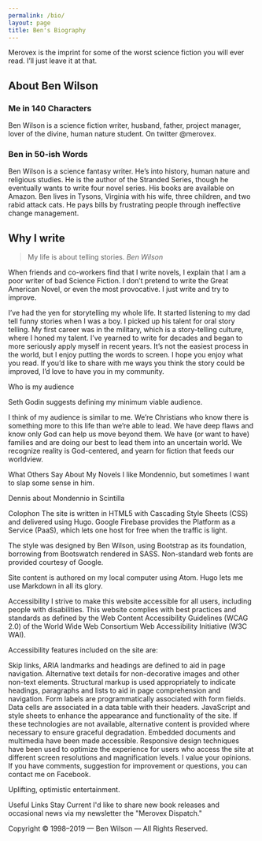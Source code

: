 ```yaml
---
permalink: /bio/
layout: page
title: Ben's Biography
---
```


Merovex is the imprint for some of the worst science fiction you will ever read. I’ll just leave it at that.

## About Ben Wilson

### Me in 140 Characters

Ben Wilson is a science fiction writer, husband, father, project manager, lover of the divine, human nature student. On twitter @merovex.

### Ben in 50-ish Words

Ben Wilson is a science fantasy writer. He’s into history, human nature and religious studies. He is the author of the Stranded Series, though he eventually wants to write four novel series. His books are available on Amazon. Ben lives in Tysons, Virginia with his wife, three children, and two rabid attack cats. He pays bills by frustrating people through ineffective change management.

## Why I write

> My life is about telling stories.
> <cite>Ben Wilson</cite>

When friends and co-workers find that I write novels, I explain that I am a poor writer of bad Science Fiction. I don’t pretend to write the Great American Novel, or even the most provocative. I just write and try to improve.

I’ve had the yen for storytelling my whole life. It started listening to my dad tell funny stories when I was a boy. I picked up his talent for oral story telling. My first career was in the military, which is a story-telling culture, where I honed my talent. I’ve yearned to write for decades and began to more seriously apply myself in recent years. It’s not the easiest process in the world, but I enjoy putting the words to screen. I hope you enjoy what you read. If you’d like to share with me ways you think the story could be improved, I’d love to have you in my community.

Who is my audience

Seth Godin suggests defining my minimum viable audience.

I think of my audience is similar to me. We’re Christians who know there is something more to this life than we’re able to lead. We have deep flaws and know only God can help us move beyond them. We have (or want to have) families and are doing our best to lead them into an uncertain world. We recognize reality is God-centered, and yearn for fiction that feeds our worldview.

What Others Say About My Novels
I like Mondennio, but sometimes I want to slap some sense in him.

Dennis about Mondennio in Scintilla

Colophon
The site is written in HTML5 with Cascading Style Sheets (CSS) and delivered using Hugo. Google Firebase provides the Platform as a Service (PaaS), which lets one host for free when the traffic is light.

The style was designed by Ben Wilson, using Bootstrap as its foundation, borrowing from Bootswatch rendered in SASS. Non-standard web fonts are provided courtesy of Google.

Site content is authored on my local computer using Atom. Hugo lets me use Markdown in all its glory.

Accessibility
I strive to make this website accessible for all users, including people with disabilities. This website complies with best practices and standards as defined by the Web Content Accessibility Guidelines (WCAG 2.0) of the World Wide Web Consortium Web Accessibility Initiative (W3C WAI).

Accessibility features included on the site are:

Skip links, ARIA landmarks and headings are defined to aid in page navigation.
Alternative text details for non-decorative images and other non-text elements.
Structural markup is used appropriately to indicate headings, paragraphs and lists to aid in page comprehension and navigation.
Form labels are programmatically associated with form fields.
Data cells are associated in a data table with their headers.
JavaScript and style sheets to enhance the appearance and functionality of the site. If these technologies are not available, alternative content is provided where necessary to ensure graceful degradation.
Embedded documents and multimedia have been made accessible.
Responsive design techniques have been used to optimize the experience for users who access the site at different screen resolutions and magnification levels.
I value your opinions. If you have comments, suggestion for improvement or questions, you can contact me on Facebook.


Uplifting, optimistic entertainment.

Useful Links
Stay Current
I'd like to share new book releases and occasional news via my newsletter the "Merovex Dispatch."

Copyright © 1998–2019 — Ben Wilson — All Rights Reserved.
